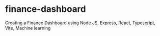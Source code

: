 # finance-dashboard
Creating a Finance Dashboard using Node JS, Express, React, Typescript, Vite, Machine learning
